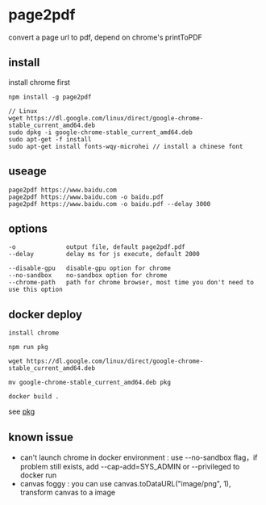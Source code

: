# page2pdf

convert a page url to pdf, depend on chrome's printToPDF

## install

install chrome first

```
npm install -g page2pdf
```

```
// Linux
wget https://dl.google.com/linux/direct/google-chrome-stable_current_amd64.deb
sudo dpkg -i google-chrome-stable_current_amd64.deb
sudo apt-get -f install
sudo apt-get install fonts-wqy-microhei // install a chinese font
```


## useage

```
page2pdf https://www.baidu.com
page2pdf https://www.baidu.com -o baidu.pdf
page2pdf https://www.baidu.com -o baidu.pdf --delay 3000
```

## options

```
-o              output file, default page2pdf.pdf
--delay         delay ms for js execute, default 2000

--disable-gpu   disable-gpu option for chrome
--no-sandbox    no-sandbox option for chrome
--chrome-path   path for chrome browser, most time you don't need to use this option
```

## docker deploy

```
install chrome

npm run pkg

wget https://dl.google.com/linux/direct/google-chrome-stable_current_amd64.deb

mv google-chrome-stable_current_amd64.deb pkg

docker build .
```

see [pkg](https://github.com/zeit/pkg)

## known issue

* can't launch chrome in docker environment : use --no-sandbox flag，if problem still exists, add --cap-add=SYS_ADMIN or --privileged to docker run
* canvas foggy : you can use canvas.toDataURL("image/png", 1), transform canvas to a image
